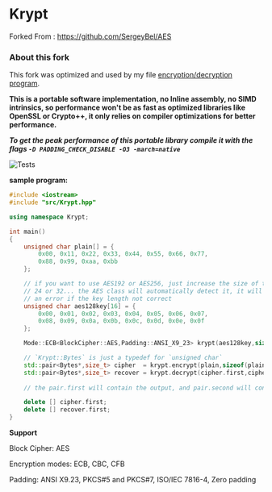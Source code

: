 # Krypt

Forked From : https://github.com/SergeyBel/AES

### About this fork

This fork was optimized and used by my file [encryption/decryption program](https://github.com/mrdcvlsc/bethela).

**This is a portable software implementation, no Inline assembly, no SIMD intrinsics, so performance won't be as fast as optimized libraries like OpenSSL or Crypto++, it only relies on compiler optimizations for better performance.**

***To get the peak performance of this portable library compile it with the flags ```-D PADDING_CHECK_DISABLE -O3 -march=native```***
 
![Tests](https://github.com/mrdcvlsc/AES/actions/workflows/google-test.yml/badge.svg)



**sample program:**
```c++
#include <iostream>
#include "src/Krypt.hpp"

using namespace Krypt;

int main()
{
    unsigned char plain[] = {
        0x00, 0x11, 0x22, 0x33, 0x44, 0x55, 0x66, 0x77,
        0x88, 0x99, 0xaa, 0xbb
    };

    // if you want to use AES192 or AES256, just increase the size of the key to
    // 24 or 32... the AES class will automatically detect it, it will aslo throw
    // an error if the key length not correct
    unsigned char aes128key[16] = {
        0x00, 0x01, 0x02, 0x03, 0x04, 0x05, 0x06, 0x07,
        0x08, 0x09, 0x0a, 0x0b, 0x0c, 0x0d, 0x0e, 0x0f
    };

    Mode::ECB<BlockCipher::AES,Padding::ANSI_X9_23> krypt(aes128key,sizeof(aes128key));

    // `Krypt::Bytes` is just a typedef for `unsigned char`
    std::pair<Bytes*,size_t> cipher  = krypt.encrypt(plain,sizeof(plain));
    std::pair<Bytes*,size_t> recover = krypt.decrypt(cipher.first,cipher.second);
    
    // the pair.first will contain the output, and pair.second will contain the length of the output

    delete [] cipher.first;
    delete [] recover.first;    
}
```

**Support**

Block Cipher: AES

Encryption modes: ECB, CBC, CFB

Padding: ANSI X9.23, PKCS#5 and PKCS#7, ISO/IEC 7816-4, Zero padding

